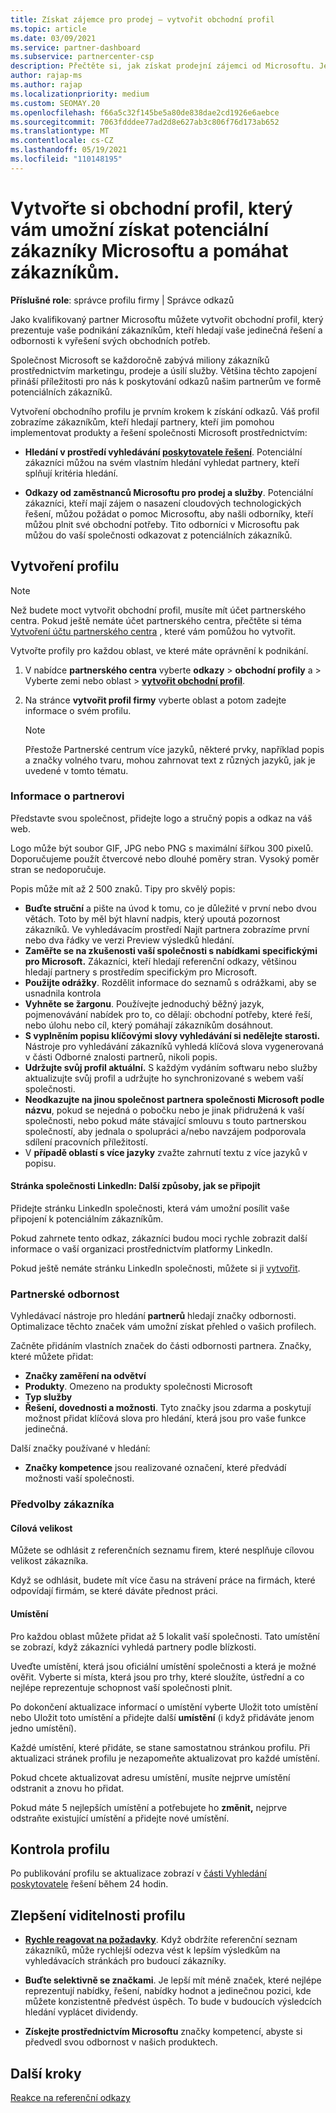 ```yaml
---
title: Získat zájemce pro prodej – vytvořit obchodní profil
ms.topic: article
ms.date: 03/09/2021
ms.service: partner-dashboard
ms.subservice: partnercenter-csp
description: Přečtěte si, jak získat prodejní zájemci od Microsoftu. Jedním z nich je vytvořit obchodní profil v partnerském centru, které zákazníkům usnadní snazší hledání.
author: rajap-ms
ms.author: rajap
ms.localizationpriority: medium
ms.custom: SEOMAY.20
ms.openlocfilehash: f66a5c32f145be5a80de838dae2cd1926e6aebce
ms.sourcegitcommit: 7063fdddee77ad2d8e627ab3c806f76d173ab652
ms.translationtype: MT
ms.contentlocale: cs-CZ
ms.lasthandoff: 05/19/2021
ms.locfileid: "110148195"
---
```

# <a name="create-a-business-profile-to-get-microsoft-sales-leads-and-help-customers-find-you"></a>Vytvořte si obchodní profil, který vám umožní získat potenciální zákazníky Microsoftu a pomáhat zákazníkům.

**Příslušné role**: správce profilu firmy | Správce odkazů

Jako kvalifikovaný partner Microsoftu můžete vytvořit obchodní profil, který prezentuje vaše podnikání zákazníkům, kteří hledají vaše jedinečná řešení a odbornosti k vyřešení svých obchodních potřeb.

Společnost Microsoft se každoročně zabývá miliony zákazníků prostřednictvím marketingu, prodeje a úsilí služby. Většina těchto zapojení přináší příležitosti pro nás k poskytování odkazů našim partnerům ve formě potenciálních zákazníků. 

Vytvoření obchodního profilu je prvním krokem k získání odkazů. Váš profil zobrazíme zákazníkům, kteří hledají partnery, kteří jim pomohou implementovat produkty a řešení společnosti Microsoft prostřednictvím:

- **Hledání v prostředí vyhledávání [poskytovatele řešení](https://www.microsoft.com/solution-providers/home)**. Potenciální zákazníci můžou na svém vlastním hledání vyhledat partnery, kteří splňují kritéria hledání.

- **Odkazy od zaměstnanců Microsoftu pro prodej a služby**. Potenciální zákazníci, kteří mají zájem o nasazení cloudových technologických řešení, můžou požádat o pomoc Microsoftu, aby našli odborníky, kteří můžou plnit své obchodní potřeby. Tito odborníci v Microsoftu pak můžou do vaší společnosti odkazovat z potenciálních zákazníků.

## <a name="create-a-profile"></a>Vytvoření profilu

> [!NOTE]  
> Než budete moct vytvořit obchodní profil, musíte mít účet partnerského centra. Pokud ještě nemáte účet partnerského centra, přečtěte si téma [Vytvoření účtu partnerského centra](mpn-create-a-partner-center-account.md) , které vám pomůžou ho vytvořit.

Vytvořte profily pro každou oblast, ve které máte oprávnění k podnikání.

1. V nabídce **partnerského centra** vyberte **odkazy** &gt; **obchodní profily** a &gt; Vyberte zemi nebo oblast > **[vytvořit obchodní profil](https://partner.microsoft.com/referrals/businessprofiles/)**.

2. Na stránce **vytvořit profil firmy** vyberte oblast a potom zadejte informace o svém profilu.
   > [!NOTE]  
   >  Přestože Partnerské centrum více jazyků, některé prvky, například popis a značky volného tvaru, mohou zahrnovat text z různých jazyků, jak je uvedené v tomto tématu.

### <a name="partner-information"></a>Informace o partnerovi

Představte svou společnost, přidejte logo a stručný popis a odkaz na váš web. 

Logo může být soubor GIF, JPG nebo PNG s maximální šířkou 300 pixelů. Doporučujeme použít čtvercové nebo dlouhé poměry stran. Vysoký poměr stran se nedoporučuje.

Popis může mít až 2 500 znaků. Tipy pro skvělý popis: 

-  **Buďte struční** a pište na úvod k tomu, co je důležité v první nebo dvou větách. Toto by měl být hlavní nadpis, který upoutá pozornost zákazníků. Ve vyhledávacím prostředí Najít partnera zobrazíme první nebo dva řádky ve verzi Preview výsledků hledání.
-  **Zaměřte se na zkušenosti vaší společnosti s nabídkami specifickými pro Microsoft.** Zákazníci, kteří hledají referenční odkazy, většinou hledají partnery s prostředím specifickým pro Microsoft.
-  **Použijte odrážky**. Rozdělit informace do seznamů s odrážkami, aby se usnadnila kontrola
-  **Vyhněte se žargonu**. Používejte jednoduchý běžný jazyk, pojmenovávání nabídek pro to, co dělají: obchodní potřeby, které řeší, nebo úlohu nebo cíl, který pomáhají zákazníkům dosáhnout.
-  **S vyplněním popisu klíčovými slovy vyhledávání si nedělejte starosti.** Nástroje pro vyhledávání zákazníků vyhledá klíčová slova vygenerovaná v části Odborné znalosti partnerů, nikoli popis.
-  **Udržujte svůj profil aktuální.** S každým vydáním softwaru nebo služby aktualizujte svůj profil a udržujte ho synchronizované s webem vaší společnosti.
-  **Neodkazujte na jinou společnost partnera společnosti Microsoft podle názvu**, pokud se nejedná o pobočku nebo je jinak přidružená k vaší společnosti, nebo pokud máte stávající smlouvu s touto partnerskou společností, aby jednala o spolupráci a/nebo navzájem podporovala sdílení pracovních příležitostí.
-  V **případě oblastí s více jazyky** zvažte zahrnutí textu z více jazyků v popisu.

#### <a name="linkedin-company-page-more-ways-to-connect"></a>Stránka společnosti LinkedIn: Další způsoby, jak se připojit

Přidejte stránku LinkedIn společnosti, která vám umožní posílit vaše připojení k potenciálním zákazníkům. 

Pokud zahrnete tento odkaz, zákazníci budou moci rychle zobrazit další informace o vaší organizaci prostřednictvím platformy LinkedIn.

Pokud ještě nemáte stránku LinkedIn společnosti, můžete si ji [vytvořit](https://www.linkedin.com/company/setup/new/).

### <a name="partner-expertise"></a>Partnerské odbornost

Vyhledávací nástroje pro hledání **partnerů** hledají značky odbornosti. Optimalizace těchto značek vám umožní získat přehled o vašich profilech.

Začněte přidáním vlastních značek do části odbornosti partnera. Značky, které můžete přidat: 

-  **Značky zaměření na odvětví**
-  **Produkty**. Omezeno na produkty společnosti Microsoft
-  **Typ služby**
-  **Řešení, dovednosti a možnosti**. Tyto značky jsou zdarma a poskytují možnost přidat klíčová slova pro hledání, která jsou pro vaše funkce jedinečná.

Další značky používané v hledání:

- **Značky kompetence** jsou realizované označení, které předvádí možnosti vaší společnosti.

### <a name="customer-preferences"></a>Předvolby zákazníka

#### <a name="target-size"></a>Cílová velikost

Můžete se odhlásit z referenčních seznamu firem, které nesplňuje cílovou velikost zákazníka.

Když se odhlásit, budete mít více času na strávení práce na firmách, které odpovídají firmám, se které dáváte přednost práci.

#### <a name="locations"></a>Umístění

Pro každou oblast můžete přidat až 5 lokalit vaší společnosti. Tato umístění se zobrazí, když zákazníci vyhledá partnery podle blízkosti.

Uveďte umístění, která jsou oficiální umístění společnosti a která je možné ověřit. Vyberte si místa, která jsou pro trhy, které sloužíte, ústřední a co nejlépe reprezentuje schopnost vaší společnosti plnit.

Po dokončení aktualizace informací o umístění  vyberte Uložit toto umístění nebo Uložit toto umístění a přidejte další **umístění** (i když přidáváte jenom jedno umístění).

Každé umístění, které přidáte, se stane samostatnou stránkou profilu. Při aktualizaci stránek profilu je nezapomeňte aktualizovat pro každé umístění.

Pokud chcete aktualizovat adresu umístění, musíte  nejprve umístění odstranit a znovu ho přidat.

Pokud máte 5 nejlepších umístění a potřebujete ho **změnit,** nejprve odstraňte existující umístění a přidejte nové umístění.

## <a name="review-your-profile"></a>Kontrola profilu

Po publikování profilu se aktualizace zobrazí v [části Vyhledání poskytovatele](https://www.microsoft.com/solution-providers/home) řešení během 24 hodin.

## <a name="improve-the-visibility-of-your-profile"></a>Zlepšení viditelnosti profilu

- **[Rychle reagovat na požadavky](manage-leads.md)**. Když obdržíte referenční seznam zákazníků, může rychlejší odezva vést k lepším výsledkům na vyhledávacích stránkách pro budoucí zákazníky.

- **Buďte selektivně se značkami**.  Je lepší mít méně značek, které nejlépe reprezentují nabídky, řešení, nabídky hodnot a jedinečnou pozici, kde můžete konzistentně předvést úspěch.  To bude v budoucích výsledcích hledání vyplácet dividendy.
- **Získejte prostřednictvím Microsoftu** značky kompetencí, abyste si předvedl svou odbornost v našich produktech.

## <a name="next-steps"></a>Další kroky

[Reakce na referenční odkazy](manage-leads.md)
